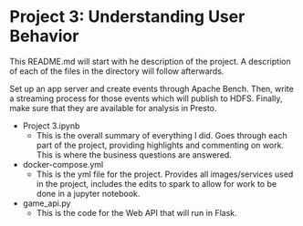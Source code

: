 # Project 3: Understanding User Behavior

This README.md will start with he description of the project. A description of each of the files in the directory will follow afterwards.

Set up an app server and create events through Apache Bench. Then, write a streaming process for those events which will publish to HDFS. Finally, make sure that they are available for analysis in Presto.

- Project 3.ipynb
    * This is the overall summary of everything I did. Goes through each part of the project, providing highlights and commenting on work. This is where the business questions are answered.
- docker-compose.yml
  * This is the yml file for the project. Provides all images/services used in the project, includes the edits to spark to allow for work to be done in a jupyter notebook.
- game_api.py
  * This is the code for the Web API that will run in Flask.



